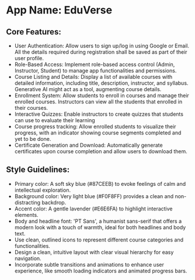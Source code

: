 # **App Name**: EduVerse

## Core Features:

- User Authentication: Allow users to sign up/log in using Google or Email. All the details required during registration shall be saved as part of their user profile.
- Role-Based Access: Implement role-based access control (Admin, Instructor, Student) to manage app functionalities and permissions.
- Course Listing and Details: Display a list of available courses with detailed information, including title, description, instructor, and syllabus. Generative AI might act as a tool, augmenting course details.
- Enrollment System: Allow students to enroll in courses and manage their enrolled courses. Instructors can view all the students that enrolled in their courses.
- Interactive Quizzes: Enable instructors to create quizzes that students can use to evaluate their learning
- Course progress tracking: Allow enrolled students to visualize their progress, with an indicator showing course segments completed and yet to be done.
- Certificate Generation and Download: Automatically generate certificates upon course completion and allow users to download them.

## Style Guidelines:

- Primary color: A soft sky blue (#87CEEB) to evoke feelings of calm and intellectual exploration.
- Background color: Very light blue (#F0F8FF) provides a clean and non-distracting backdrop.
- Accent color: A gentle lavender (#E6E6FA) to highlight interactive elements.
- Body and headline font: 'PT Sans', a humanist sans-serif that offers a modern look with a touch of warmth, ideal for both headlines and body text.
- Use clean, outlined icons to represent different course categories and functionalities.
- Design a clean, intuitive layout with clear visual hierarchy for easy navigation.
- Incorporate subtle transitions and animations to enhance user experience, like smooth loading indicators and animated progress bars.